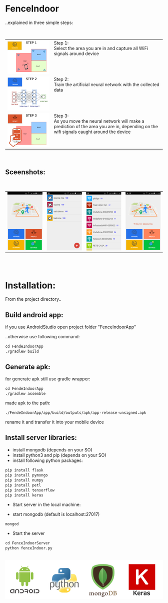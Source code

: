 # FenceIndoor
..explained in three simple steps:

<br>
<table border="0" width="100%">
<tr><td>
<a href="Screenshots/step1.png"><img src="Screenshots/step1.png" width=400></a>
</td><td valign=top>
Step 1:<br>
Select the area you are in and capture all WiFi signals around device
</td></tr>
<tr><td>
<a href="Screenshots/step2.png"><img src="Screenshots/step2.png" width=400></a>
</td><td valign=top>
Step 2:<br>
Train the artificial neural network with the collected data
</td></tr>
<tr><td>
<a href="Screenshots/step3.png"><img src="Screenshots/step3.png" width=400></a>
</td><td valign=top>
Step 3:<br>
As you move the neural network will make a prediction of the area you are in, 
depending on the wifi signals caught around the device
</td></tr>
</table>
<br>

## Sceenshots:

<br>
<table border="0" width="100%">
<tr><td>
<a href="Screenshots/home.png"><img src="Screenshots/home.png" width=200></a>
</td><td>
<a href="Screenshots/areaList.png"><img src="Screenshots/areaList.png" width=200></a>
</td><td>
<a href="Screenshots/wifiScans.png"><img src="Screenshots/wifiScans.png" width=200></a>
</td><td>
<a href="Screenshots/predict.png"><img src="Screenshots/predict.png" width=200></a>
</td></tr>
</table>
<br><br>


# Installation:

From the project directory..


## Build android app:

if you use AndroidStudio 
open project folder "FenceIndoorApp"

..otherwise use following command:

```
cd FendeIndoorApp
./gradlew build
```


## Generate apk:

for generate apk still use gradle wrapper:
```
cd FendeIndoorApp
./gradlew assemble
```

made apk to the path:

```
./FendeIndoorApp/app/build/outputs/apk/app-release-unsigned.apk
```
rename it and transfer it into your mobile device


## Install server libraries:

- install mongodb (depends on your SO)
- install python3 and pip (depends on your SO)
- install following python packages:

```
pip install flask
pip install pymongo
pip install numpy
pip install petl
pip install tensorflow
pip install keras
```

- Start server in the local machine:

- start mongodb (default is localhost:27017)
```
mongod
```

- Start the server
```
cd FenceIndoorServer
python fenceIndoor.py
```

<br>
<img src="Screenshots/technologies.png">

